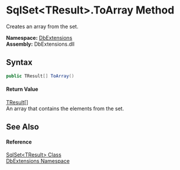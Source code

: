 SqlSet&lt;TResult>.ToArray Method
=================================
Creates an array from the set.
  
**Namespace:** [DbExtensions][1]  
**Assembly:** DbExtensions.dll

Syntax
------

```csharp
public TResult[] ToArray()
```

#### Return Value
[TResult][2][]  
An array that contains the elements from the set.

See Also
--------

#### Reference
[SqlSet&lt;TResult> Class][2]  
[DbExtensions Namespace][1]  

[1]: ../README.md
[2]: README.md